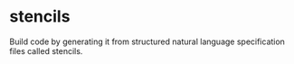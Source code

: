 # stencils
Build code by generating it from structured natural language specification files called stencils.
